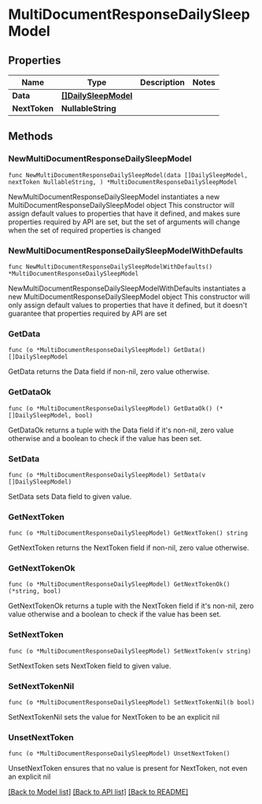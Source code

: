 # MultiDocumentResponseDailySleepModel

## Properties

Name | Type | Description | Notes
------------ | ------------- | ------------- | -------------
**Data** | [**[]DailySleepModel**](DailySleepModel.md) |  | 
**NextToken** | **NullableString** |  | 

## Methods

### NewMultiDocumentResponseDailySleepModel

`func NewMultiDocumentResponseDailySleepModel(data []DailySleepModel, nextToken NullableString, ) *MultiDocumentResponseDailySleepModel`

NewMultiDocumentResponseDailySleepModel instantiates a new MultiDocumentResponseDailySleepModel object
This constructor will assign default values to properties that have it defined,
and makes sure properties required by API are set, but the set of arguments
will change when the set of required properties is changed

### NewMultiDocumentResponseDailySleepModelWithDefaults

`func NewMultiDocumentResponseDailySleepModelWithDefaults() *MultiDocumentResponseDailySleepModel`

NewMultiDocumentResponseDailySleepModelWithDefaults instantiates a new MultiDocumentResponseDailySleepModel object
This constructor will only assign default values to properties that have it defined,
but it doesn't guarantee that properties required by API are set

### GetData

`func (o *MultiDocumentResponseDailySleepModel) GetData() []DailySleepModel`

GetData returns the Data field if non-nil, zero value otherwise.

### GetDataOk

`func (o *MultiDocumentResponseDailySleepModel) GetDataOk() (*[]DailySleepModel, bool)`

GetDataOk returns a tuple with the Data field if it's non-nil, zero value otherwise
and a boolean to check if the value has been set.

### SetData

`func (o *MultiDocumentResponseDailySleepModel) SetData(v []DailySleepModel)`

SetData sets Data field to given value.


### GetNextToken

`func (o *MultiDocumentResponseDailySleepModel) GetNextToken() string`

GetNextToken returns the NextToken field if non-nil, zero value otherwise.

### GetNextTokenOk

`func (o *MultiDocumentResponseDailySleepModel) GetNextTokenOk() (*string, bool)`

GetNextTokenOk returns a tuple with the NextToken field if it's non-nil, zero value otherwise
and a boolean to check if the value has been set.

### SetNextToken

`func (o *MultiDocumentResponseDailySleepModel) SetNextToken(v string)`

SetNextToken sets NextToken field to given value.


### SetNextTokenNil

`func (o *MultiDocumentResponseDailySleepModel) SetNextTokenNil(b bool)`

 SetNextTokenNil sets the value for NextToken to be an explicit nil

### UnsetNextToken
`func (o *MultiDocumentResponseDailySleepModel) UnsetNextToken()`

UnsetNextToken ensures that no value is present for NextToken, not even an explicit nil

[[Back to Model list]](../README.md#documentation-for-models) [[Back to API list]](../README.md#documentation-for-api-endpoints) [[Back to README]](../README.md)



